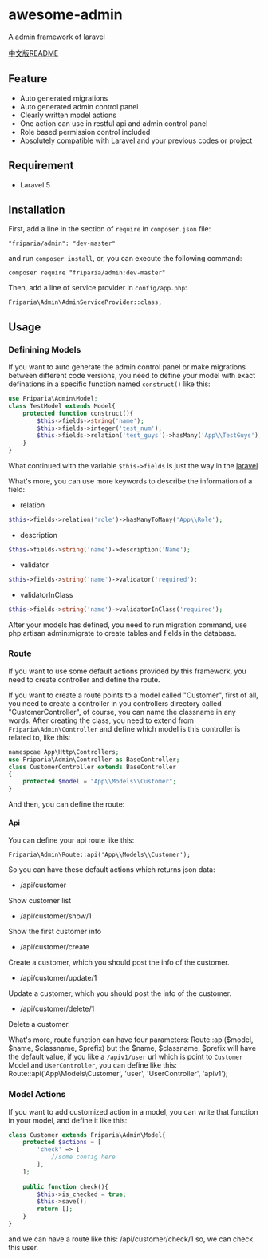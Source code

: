 # awesome-admin
A admin framework of laravel

[中文版README](https://github.com/friparia/awesome-admin/blob/master/README.chs.md)

## Feature

 * Auto generated migrations
 * Auto generated admin control panel
 * Clearly written model actions 
 * One action can use in restful api and admin control panel
 * Role based permission control included
 * Absolutely compatible with Laravel and your previous codes or project

## Requirement

* Laravel 5

## Installation

First, add a line in the section of `require` in `composer.json` file:

    "friparia/admin": "dev-master"
    
and run `composer install`, or, you can execute the following command:
    
    composer require "friparia/admin:dev-master"

Then, add a line of service provider in `config/app.php`:
    
    Friparia\Admin\AdminServiceProvider::class,
    
## Usage

### Definining Models
If you want to auto generate the admin control panel or make migrations between different code versions, you need to define your model with exact definations in a specific function named `construct()` like this:

```php
use Friparia\Admin\Model;
class TestModel extends Model{
    protected function construct(){
        $this->fields->string('name');
        $this->fields->integer('test_num');
        $this->fields->relation('test_guys')->hasMany('App\\TestGuys');
    }
}
```

What continued with the variable `$this->fields` is just the way in the [laravel](https://laravel.com/docs/5.2/migrations#creating-columns)

What's more, you can use more keywords to describe the information of a field:

 * relation
```php
$this->fields->relation('role')->hasManyToMany('App\\Role');
```

 * description
```php
$this->fields->string('name')->description('Name');
```
 * validator
```php
$this->fields->string('name')->validator('required');
```
 * validatorInClass
```php
$this->fields->string('name')->validatorInClass('required');
```

After your models has defined, you need to run migration command, use
    php artisan admin:migrate
to create tables and fields in the database.

### Route
If you want to use some default actions provided by this framework, you need to create controller and define the route. 

If you want to create a route points to a model called "Customer", first of all, you need to create a controller in you controllers directory called "CustomerController", of course, you can name the classname in any words. After creating the class, you need to extend from `Friparia\Admin\Controller` and define which model is this controller is related to, like this:

```php
namespcae App\Http\Controllers;
use Friparia\Admin\Controller as BaseController;
class CustomerController extends BaseController
{
    protected $model = "App\\Models\\Customer";
}
```

And then, you can define the route:

#### Api

You can define your api route like this:

    Friparia\Admin\Route::api('App\\Models\\Customer');

So you can have these default actions which returns json data:

 * /api/customer 
 
Show customer list

 * /api/customer/show/1
 
 Show the first customer info

 * /api/customer/create
 
 Create a customer, which you should post the info of the customer.

 * /api/customer/update/1
 
 Update a customer, which you should post the info of the customer.

 * /api/customer/delete/1
 
 Delete a customer.

What's more, route function can have four parameters:
    Route::api($model, $name, $classname, $prefix)
but the $name, $classname, $prefix will have the default value, if you like a `/apiv1/user` url which is point to `Customer` Model and `UserController`, you can define like this:
    Route::api('App\\Models\\Customer', 'user', 'UserController', 'apiv1');

### Model Actions

If you want to add customized action in a model, you can write that function in your model, and define it like this:

```php
class Customer extends Friparia\Admin\Model{
    protected $actions = [
        'check' => [
            //some config here
        ],
    ];
    
    public function check(){
        $this->is_checked = true;
        $this->save();
        return [];
    }
}
```

and we can have a route like this:
    /api/customer/check/1
so, we can check this user.

